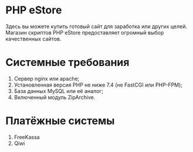 # PHP eStore
Здесь вы можете купить готовый сайт для заработка или других целей. Магазин скриптов PHP eStore предоставляет огромный выбор качественных сайтов.

# Системные требования
1. Сервер nginx или apache;
2. Установленная версия PHP не ниже 7.4 (не FastCGI или PHP-FPM);
3. База данных MySQL или её аналог;
4. Включенный модуль ZipArchive.

# Платёжные системы
1. FreeKassa
2. Qiwi
